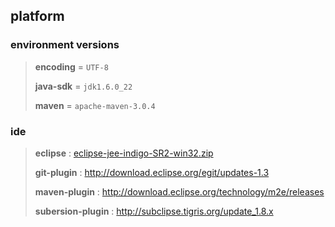 ## platform



### environment versions
> **encoding** = `UTF-8`
>
> **java-sdk** = `jdk1.6.0_22`
>
> **maven** = `apache-maven-3.0.4`


### ide
> **eclipse** : [eclipse-jee-indigo-SR2-win32.zip][]
>
> **git-plugin** : http://download.eclipse.org/egit/updates-1.3
>
> **maven-plugin** : http://download.eclipse.org/technology/m2e/releases
>
> **subersion-plugin** : http://subclipse.tigris.org/update_1.8.x


[eclipse-jee-indigo-SR2-win32.zip]: http://www.eclipse.org/downloads/packages/release/indigo/sr2
